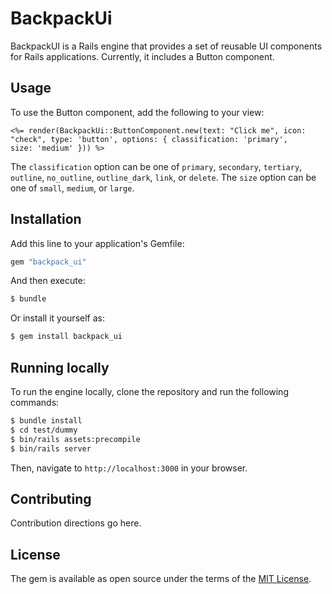 # BackpackUi

BackpackUI is a Rails engine that provides a set of reusable UI components for Rails applications. Currently, it
includes a Button component.

## Usage

To use the Button component, add the following to your view:

```erb
<%= render(BackpackUi::ButtonComponent.new(text: "Click me", icon: "check", type: 'button', options: { classification: 'primary', 
size: 'medium' })) %>
```

The `classification` option can be one of `primary`, `secondary`, `tertiary`, `outline`, `no_outline`, `outline_dark`, `link`, or `delete`. The `size` option can be one of `small`, `medium`, or `large`.

## Installation

Add this line to your application's Gemfile:

```ruby
gem "backpack_ui"
```

And then execute:

```bash
$ bundle
```

Or install it yourself as:

```bash
$ gem install backpack_ui
```

## Running locally

To run the engine locally, clone the repository and run the following commands:

```bash
$ bundle install
$ cd test/dummy
$ bin/rails assets:precompile
$ bin/rails server
```

Then, navigate to `http://localhost:3000` in your browser.

## Contributing

Contribution directions go here.

## License

The gem is available as open source under the terms of the [MIT License](https://opensource.org/licenses/MIT).
